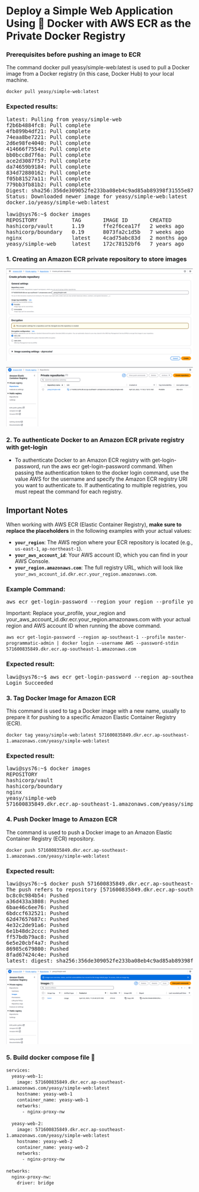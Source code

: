 # Deploy a Simple Web Application Using 🐬 Docker with AWS ECR as the Private Docker Registry

### Prerequisites before pushing an image to ECR

The command docker pull yeasy/simple-web:latest is used to pull a Docker image from a Docker registry (in this case, Docker Hub) to your local machine. 
```
docker pull yeasy/simple-web:latest
```
### Expected results:
<pre>latest: Pulling from yeasy/simple-web
f2b6b4884fc8: Pull complete 
4fb899b4df21: Pull complete 
74eaa8be7221: Pull complete 
2d6e98fe4040: Pull complete 
414666f7554d: Pull complete 
bb0bcc8d7f6a: Pull complete 
ace2d3087f57: Pull complete 
da74659b9184: Pull complete 
834d72880162: Pull complete 
f05b81527a11: Pull complete 
779bb3fb81b2: Pull complete 
Digest: sha256:356de309052fe233ba08eb4c9ad85ab89398f31555e8777326d57307ac913727
Status: Downloaded newer image for yeasy/simple-web:latest
docker.io/yeasy/simple-web:latest

lawi@sys76:~$ docker images
REPOSITORY           TAG       IMAGE ID       CREATED        SIZE
hashicorp/vault      1.19      ffe2f6cea17f   2 weeks ago    503MB
hashicorp/boundary   0.19      8073fa2c1d5b   7 weeks ago    252MB
nginx                latest    4cad75abc83d   2 months ago   192MB
yeasy/simple-web     latest    172c78152bf6   7 years ago    679MB
</pre>


### 1. Creating an Amazon ECR private repository to store images

![image alt](https://github.com/minlawi/aws-ecr-private/blob/2d11b9b3520b1a0321bef554c5ec92ca5c213dee/Screenshot%20from%202025-04-20%2011-20-50.png)

![image lat](https://github.com/minlawi/aws-ecr-private/blob/2d11b9b3520b1a0321bef554c5ec92ca5c213dee/Screenshot%20from%202025-04-20%2011-19-53.png)

### 2. To authenticate Docker to an Amazon ECR private registry with get-login
* To authenticate Docker to an Amazon ECR registry with get-login-password, run the aws ecr get-login-password command. When passing the authentication token to the docker login command, use the value AWS for the username and specify the Amazon ECR registry URI you want to authenticate to. If authenticating to multiple registries, you must repeat the command for each registry.

## Important Notes

When working with AWS ECR (Elastic Container Registry), **make sure to replace the placeholders** in the following examples with your actual values:

- **`your_region`**: The AWS region where your ECR repository is located (e.g., `us-east-1`, `ap-northeast-1`).
- **`your_aws_account_id`**: Your AWS account ID, which you can find in your AWS Console.
- **`your_region.amazonaws.com`**: The full registry URL, which will look like `your_aws_account_id.dkr.ecr.your_region.amazonaws.com`.

### Example Command:

<pre>
aws ecr get-login-password --region your_region --profile your_profile_name | docker login --username AWS --password-stdin your_aws_account_id.dkr.ecr.your_region.amazonaws.com
</pre>
Important: Replace your_profile, your_region and your_aws_account_id.dkr.ecr.your_region.amazonaws.com with your actual region and AWS account ID when running the above command.
```
aws ecr get-login-password --region ap-southeast-1 --profile master-programmatic-admin | docker login --username AWS --password-stdin 571600835849.dkr.ecr.ap-southeast-1.amazonaws.com
```
### Expected result:
<pre>
lawi@sys76:~$ aws ecr get-login-password --region ap-southeast-1 --profile master-programmatic-admin | docker login --username AWS --password-stdin 571600835849.dkr.ecr.ap-southeast-1.amazonaws.com
Login Succeeded
</pre>

### 3. Tag Docker Image for Amazon ECR
This command is used to tag a Docker image with a new name, usually to prepare it for pushing to a specific Amazon Elastic Container Registry (ECR).
```
docker tag yeasy/simple-web:latest 571600835849.dkr.ecr.ap-southeast-1.amazonaws.com/yeasy/simple-web:latest
```
### Expected result:
<pre>lawi@sys76:~$ docker images
REPOSITORY                                                           TAG       IMAGE ID       CREATED        SIZE
hashicorp/vault                                                      1.19      ffe2f6cea17f   2 weeks ago    503MB
hashicorp/boundary                                                   0.19      8073fa2c1d5b   7 weeks ago    252MB
nginx                                                                latest    4cad75abc83d   2 months ago   192MB
yeasy/simple-web                                                     latest    172c78152bf6   7 years ago    679MB
571600835849.dkr.ecr.ap-southeast-1.amazonaws.com/yeasy/simple-web   latest    172c78152bf6   7 years ago    679MB
</pre>

### 4. Push Docker Image to Amazon ECR
The command is used to push a Docker image to an Amazon Elastic Container Registry (ECR) repository.
```
docker push 571600835849.dkr.ecr.ap-southeast-1.amazonaws.com/yeasy/simple-web:latest
```
### Expected result:
<pre>lawi@sys76:~$ docker push 571600835849.dkr.ecr.ap-southeast-1.amazonaws.com/yeasy/simple-web:latest
The push refers to repository [571600835849.dkr.ecr.ap-southeast-1.amazonaws.com/yeasy/simple-web]
bc8c0c984b54: Pushed 
a36d433a3808: Pushed 
6bae46c6ee76: Pushed 
6bdccf632521: Pushed 
62d47657687c: Pushed 
4e32c2de91a6: Pushed 
6e1b48dc2ccc: Pushed 
ff57bdb79ac8: Pushed 
6e5e20cbf4a7: Pushed 
86985c679800: Pushed 
8fad67424c4e: Pushed 
latest: digest: sha256:356de309052fe233ba08eb4c9ad85ab89398f31555e8777326d57307ac913727 size: 2633
</pre>

![image alt](https://github.com/minlawi/aws-ecr-private/blob/a60de3c7aa07bfa04ea318402bc26b773c41e75d/Screenshot%20from%202025-04-20%2011-26-10.png)

### 5. Build docker compose file 🐬
```
services:
  yeasy-web-1:
    image: 571600835849.dkr.ecr.ap-southeast-1.amazonaws.com/yeasy/simple-web:latest
    hostname: yeasy-web-1
    container_name: yeasy-web-1
    networks:
      - nginx-proxy-nw

  yeasy-web-2:
    image: 571600835849.dkr.ecr.ap-southeast-1.amazonaws.com/yeasy/simple-web:latest
    hostname: yeasy-web-2
    container_name: yeasy-web-2
    networks:
      - nginx-proxy-nw
    
networks:
  nginx-proxy-nw:
    driver: bridge
```
